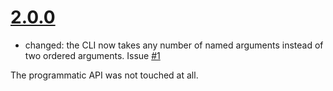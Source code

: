 # [2.0.0](https://github.com/TehShrike/glob-module-file/releases/tag/v2.0.0)

- changed: the CLI now takes any number of named arguments instead of two ordered arguments.  Issue [#1](https://github.com/TehShrike/glob-module-file/issues/1)

The programmatic API was not touched at all.
